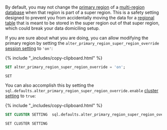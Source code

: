 By default, you may not change the [primary region](set-primary-region.html) of a [multi-region database](multiregion-overview.html) when that region is part of a super region. This is a safety setting designed to prevent you from accidentally moving the data for a [regional table](regional-tables.html) that is meant to be stored in the super region out of that super region, which could break your data domiciling setup.

If you are sure about what you are doing, you can allow modifying the primary region by setting the `alter_primary_region_super_region_override` [session setting](set-vars.html) to `'on'`:

{% include "_includes/copy-clipboard.html" %}
~~~ sql
SET alter_primary_region_super_region_override = 'on';
~~~

~~~
SET
~~~

You can also accomplish this by setting the `sql.defaults.alter_primary_region_super_region_override.enable` [cluster setting](cluster-settings.html) to `true`:

{% include "_includes/copy-clipboard.html" %}
~~~ sql
SET CLUSTER SETTING  sql.defaults.alter_primary_region_super_region_override.enable = true;
~~~

~~~
SET CLUSTER SETTING
~~~
